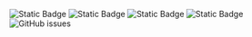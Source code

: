 ![Static Badge](https://img.shields.io/badge/blacklists-60-000000) ![Static Badge](https://img.shields.io/badge/blacklisted-2819154-cc0000) ![Static Badge](https://img.shields.io/badge/whitelisted-2244-00CC00) ![Static Badge](https://img.shields.io/badge/streaming_blacklist-28107-000000) ![GitHub issues](https://img.shields.io/github/issues/fabriziosalmi/blacklists)
